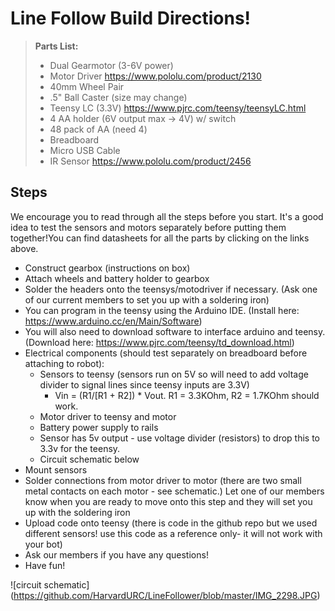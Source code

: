 Line Follow Build Directions!
============================

> **Parts List:**
> - Dual Gearmotor (3-6V power)
> - Motor Driver https://www.pololu.com/product/2130
> - 40mm Wheel Pair
> - .5" Ball Caster (size may change)
> - Teensy LC (3.3V) https://www.pjrc.com/teensy/teensyLC.html
> - 4 AA holder (6V output max -> 4V) w/ switch
> - 48 pack of AA (need 4)
> - Breadboard 
> - Micro USB Cable
> - IR Sensor https://www.pololu.com/product/2456

Steps
------

We encourage you to read through all the steps before you start. It's a good idea to test the sensors and motors separately before putting them together!You can find datasheets for all the parts by clicking on the links above. 
- Construct gearbox (instructions on box)
- Attach wheels and battery holder to gearbox
- Solder the headers onto the teensys/motodriver if necessary. (Ask one of our current members to set you up with a soldering iron)
- You can program in the teensy using the Arduino IDE. (Install here: https://www.arduino.cc/en/Main/Software)
- You will also need to download software to interface arduino and teensy. (Download here: https://www.pjrc.com/teensy/td_download.html)
- Electrical components (should test separately on breadboard before attaching to robot):
    - Sensors to teensy (sensors run on 5V so will need to add voltage divider to signal lines since teensy inputs are 3.3V)
        - Vin = (R1/[R1 + R2]) * Vout.  R1 = 3.3KOhm, R2 = 1.7KOhm should work. 
    - Motor driver to teensy and motor
    - Battery power supply to rails 
    - Sensor has 5v output - use voltage divider (resistors) to drop this to 3.3v for the teensy. 
    - Circuit schematic below
- Mount sensors
- Solder connections from motor driver to motor (there are two small metal contacts on each motor - see schematic.) Let one of our members know when you are ready to move onto this step and they will set you up with the soldering iron
- Upload code onto teensy (there is code in the github repo but we used different sensors! use this code as a reference only- it will not work with your bot)
- Ask our members if you have any questions!
- Have fun!


![circuit schematic]
(https://github.com/HarvardURC/LineFollower/blob/master/IMG_2298.JPG)
